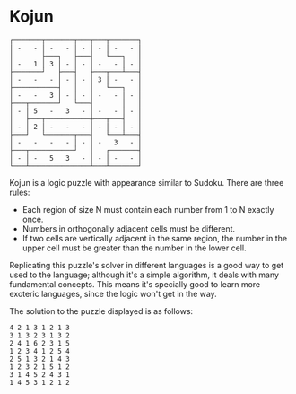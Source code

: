 # Kojun

```
┌───────┬───────┬───┬───┬───────┐
│ -   - │ -   - │ - │ - │ -   - │
│       ├───┐   ├───┤   └───┐   │
│ -   1 │ 3 │ - │ - │ -   - │ - │
├───────┘   ├───┤   ├───┬───┴───┤
│ -   -   - │ - │ - │ 3 │ -   - │
├───────────┤   │   │   └───┐   │
│ -   -   3 │ - │ - │ -   - │ - │
├───┬───────┘   └───┤       │   │
│ - │ 5   -   3   - │ -   - │ - │
│   ├───┬───────────┼───┬───┤   │
│ - │ 2 │ -   -   - │ - │ - │ - │
├───┘   └───────┬───┤   └───┴───┤
│ -   -   -   - │ - │ -   3   - │
├───┬───────────┘   │   ┌───────┤
│ - │ -   5   3   - │ - │ -   - │
└───┴───────────────┴───┴───────┘
```

Kojun is a logic puzzle with appearance similar to Sudoku. There are three rules:

- Each region of size N must contain each number from 1 to N exactly once.
- Numbers in orthogonally adjacent cells must be different.
- If two cells are vertically adjacent in the same region, the number in the upper cell must be greater than the number in the lower cell.

Replicating this puzzle's solver in different languages is a good way to get used to the language; although it's a simple algorithm, it deals with many fundamental concepts. This means it's specially good to learn more exoteric languages, since the logic won't get in the way.

The solution to the puzzle displayed is as follows:

```
4 2 1 3 1 2 1 3
3 1 3 2 3 1 3 2 
2 4 1 6 2 3 1 5 
1 2 3 4 1 2 5 4 
2 5 1 3 2 1 4 3 
1 2 3 2 1 5 1 2 
3 1 4 5 2 4 3 1 
1 4 5 3 1 2 1 2 
```